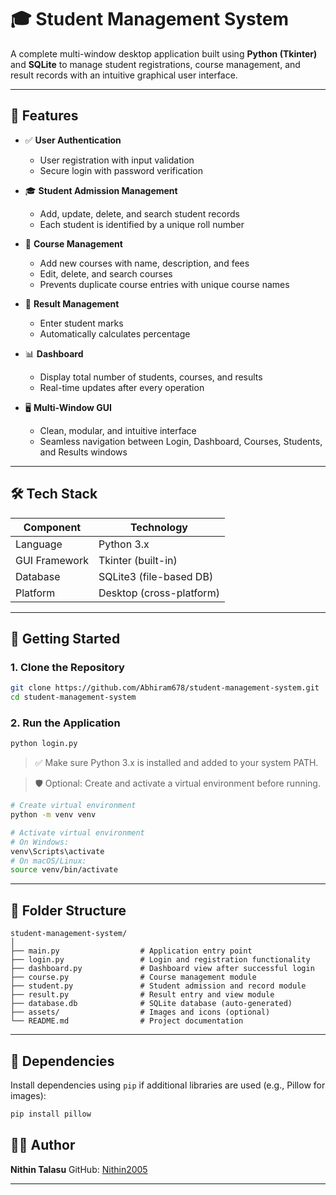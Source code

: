 

# 🎓 Student Management System

A complete multi-window desktop application built using **Python (Tkinter)** and **SQLite** to manage student registrations, course management, and result records with an intuitive graphical user interface.

---

## 📌 Features

- ✅ **User Authentication**
  - User registration with input validation
  - Secure login with password verification

- 🎓 **Student Admission Management**
  - Add, update, delete, and search student records
  - Each student is identified by a unique roll number

- 📘 **Course Management**
  - Add new courses with name, description, and fees
  - Edit, delete, and search courses
  - Prevents duplicate course entries with unique course names

- 📝 **Result Management**
  - Enter student marks
  - Automatically calculates percentage

- 📊 **Dashboard**
  - Display total number of students, courses, and results
  - Real-time updates after every operation

- 🖥️ **Multi-Window GUI**
  - Clean, modular, and intuitive interface
  - Seamless navigation between Login, Dashboard, Courses, Students, and Results windows

---

## 🛠️ Tech Stack

| Component          | Technology              |
|-------------------|--------------------------|
| Language           | Python 3.x               |
| GUI Framework      | Tkinter (built-in)       |
| Database           | SQLite3 (file-based DB)  |
| Platform           | Desktop (cross-platform) |

---

## 🚀 Getting Started

### 1. Clone the Repository

```bash
git clone https://github.com/Abhiram678/student-management-system.git
cd student-management-system
````

### 2. Run the Application

```bash
python login.py
```

> ✅ Make sure Python 3.x is installed and added to your system PATH.

> 🛡️ Optional: Create and activate a virtual environment before running.

```bash
# Create virtual environment
python -m venv venv

# Activate virtual environment
# On Windows:
venv\Scripts\activate
# On macOS/Linux:
source venv/bin/activate
```

---

## 📁 Folder Structure

```
student-management-system/
│
├── main.py                  # Application entry point
├── login.py                 # Login and registration functionality
├── dashboard.py             # Dashboard view after successful login
├── course.py                # Course management module
├── student.py               # Student admission and record module
├── result.py                # Result entry and view module
├── database.db              # SQLite database (auto-generated)
├── assets/                  # Images and icons (optional)
└── README.md                # Project documentation
```

---

## 🔧 Dependencies

Install dependencies using `pip` if additional libraries are used (e.g., Pillow for images):

```bash
pip install pillow
```

## 👨‍💻 Author

**Nithin Talasu**
GitHub: [Nithin2005](https://github.com/Nithin2005)

---





